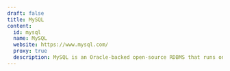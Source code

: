 ```yaml
---
draft: false
title: MySQL
content:
  id: mysql
  name: MySQL
  website: https://www.mysql.com/
  proxy: true
  description: MySQL is an Oracle-backed open-source RDBMS that runs on almost all platforms.
---
```

